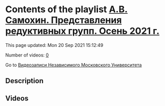 # Contents of the playlist [А.В. Самохин. Представления редуктивных групп. Осень 2021 г.](https://www.youtube.com/playlist?list=PLp9ABVh6_x4EHRhoW33nkPYjbLmsQ5wRf)

This page updated: Mon 20 Sep 2021 15:12:49

Number of videos: [0](#videos)

Go to [Видеозаписи Независимого Московского Университета](../README.md)

## Description



## Videos


